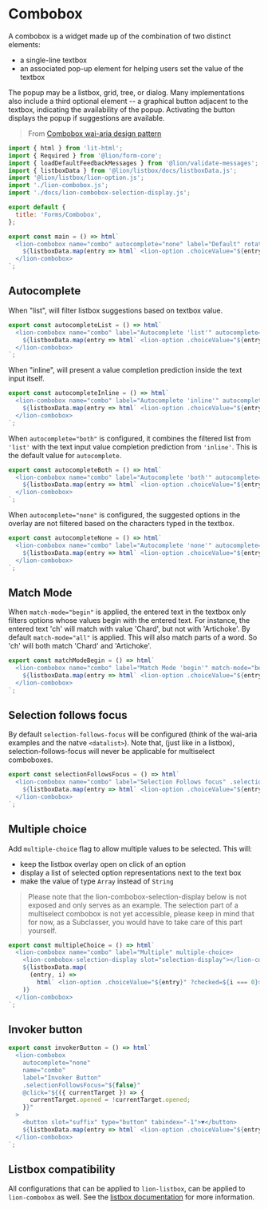 # Combobox

A combobox is a widget made up of the combination of two distinct elements:

- a single-line textbox
- an associated pop-up element for helping users set the value of the textbox

The popup may be a listbox, grid, tree, or dialog. Many implementations also include a
third optional element -- a graphical button adjacent to the textbox, indicating the
availability of the popup. Activating the button displays the popup if suggestions are available.

> From [Combobox wai-aria design pattern](https://www.w3.org/TR/wai-aria-practices/#combobox)

```js script
import { html } from 'lit-html';
import { Required } from '@lion/form-core';
import { loadDefaultFeedbackMessages } from '@lion/validate-messages';
import { listboxData } from '@lion/listbox/docs/listboxData.js';
import '@lion/listbox/lion-option.js';
import './lion-combobox.js';
import './docs/lion-combobox-selection-display.js';

export default {
  title: 'Forms/Combobox',
};
```

```js preview-story
export const main = () => html`
  <lion-combobox name="combo" autocomplete="none" label="Default" rotate-keyboard-navigation>
    ${listboxData.map(entry => html` <lion-option .choiceValue="${entry}">${entry}</lion-option> `)}
  </lion-combobox>
`;
```

## Autocomplete

When "list", will filter listbox suggestions based on textbox value.

```js preview-story
export const autocompleteList = () => html`
  <lion-combobox name="combo" label="Autocomplete 'list'" autocomplete="list">
    ${listboxData.map(entry => html` <lion-option .choiceValue="${entry}">${entry}</lion-option> `)}
  </lion-combobox>
`;
```

When "inline", will present a value completion prediction inside the text input itself.

```js preview-story
export const autocompleteInline = () => html`
  <lion-combobox name="combo" label="Autocomplete 'inline'" autocomplete="inline">
    ${listboxData.map(entry => html` <lion-option .choiceValue="${entry}">${entry}</lion-option> `)}
  </lion-combobox>
`;
```

When `autocomplete="both"` is configured, it combines the filtered list from `'list'` with the text input value completion prediction from `'inline'`.
This is the default value for `autocomplete`.

```js preview-story
export const autocompleteBoth = () => html`
  <lion-combobox name="combo" label="Autocomplete 'both'" autocomplete="both">
    ${listboxData.map(entry => html` <lion-option .choiceValue="${entry}">${entry}</lion-option> `)}
  </lion-combobox>
`;
```

When `autocomplete="none"` is configured, the suggested options in the overlay are not filtered
based on the characters typed in the textbox.

```js preview-story
export const autocompleteNone = () => html`
  <lion-combobox name="combo" label="Autocomplete 'none'" autocomplete="none">
    ${listboxData.map(entry => html` <lion-option .choiceValue="${entry}">${entry}</lion-option> `)}
  </lion-combobox>
`;
```

## Match Mode

When `match-mode="begin"` is applied, the entered text in the textbox only filters
options whose values begin with the entered text. For instance, the entered text 'ch' will match
with value 'Chard', but not with 'Artichoke'.
By default `match-mode="all"` is applied. This will also match parts of a word.
So 'ch' will both match 'Chard' and 'Artichoke'.

```js preview-story
export const matchModeBegin = () => html`
  <lion-combobox name="combo" label="Match Mode 'begin'" match-mode="begin">
    ${listboxData.map(entry => html` <lion-option .choiceValue="${entry}">${entry}</lion-option> `)}
  </lion-combobox>
`;
```

## Selection follows focus

By default `selection-follows-focus` will be configured (think of the
wai-aria examples and the natve `<datalist>`).
Note that, (just like in a listbox), selection-follows-focus will never be applicable for
multiselect comboboxes.

```js preview-story
export const selectionFollowsFocus = () => html`
  <lion-combobox name="combo" label="Selection Follows focus" .selectionFollowsFocus="${false}">
    ${listboxData.map(entry => html` <lion-option .choiceValue="${entry}">${entry}</lion-option> `)}
  </lion-combobox>
`;
```

## Multiple choice

Add `multiple-choice` flag to allow multiple values to be selected.
This will:

- keep the listbox overlay open on click of an option
- display a list of selected option representations next to the text box
- make the value of type `Array` instead of `String`

> Please note that the lion-combobox-selection-display below is not exposed and only serves
> as an example. The selection part of a multiselect combobox is not yet accessible, please keep
> in mind that for now, as a Subclasser, you would have to take care of this part yourself.

```js preview-story
export const multipleChoice = () => html`
  <lion-combobox name="combo" label="Multiple" multiple-choice>
    <lion-combobox-selection-display slot="selection-display"></lion-combobox-selection-display>
    ${listboxData.map(
      (entry, i) =>
        html` <lion-option .choiceValue="${entry}" ?checked=${i === 0}>${entry}</lion-option> `,
    )}
  </lion-combobox>
`;
```

## Invoker button

```js preview-story
export const invokerButton = () => html`
  <lion-combobox
    autocomplete="none"
    name="combo"
    label="Invoker Button"
    .selectionFollowsFocus="${false}"
    @click="${({ currentTarget }) => {
      currentTarget.opened = !currentTarget.opened;
    }}"
  >
    <button slot="suffix" type="button" tabindex="-1">▼</button>
    ${listboxData.map(entry => html` <lion-option .choiceValue="${entry}">${entry}</lion-option> `)}
  </lion-combobox>
`;
```

## Listbox compatibility

All configurations that can be applied to `lion-listbox`, can be applied to `lion-combobox` as well.
See the [listbox documentation](?path=/docs/forms-listbox--main) for more information.
